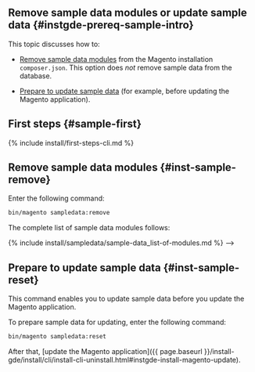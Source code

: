 ## Remove sample data modules or update sample data {#instgde-prereq-sample-intro}

This topic discusses how to:

*  [Remove sample data modules](#inst-sample-remove) from the Magento installation `composer.json`. This option does *not* remove sample data from the database.

*  [Prepare to update sample data](#inst-sample-reset) (for example, before updating the Magento application).

## First steps {#sample-first}

{% include install/first-steps-cli.md %}

## Remove sample data modules {#inst-sample-remove}

Enter the following command:

```bash
bin/magento sampledata:remove
```

The complete list of sample data modules follows:

{% include install/sampledata/sample-data_list-of-modules.md %} -->

## Prepare to update sample data   {#inst-sample-reset}

This command enables you to update sample data before you update the Magento application.

To prepare sample data for updating, enter the following command:

```bash
bin/magento sampledata:reset
```

After that, [update the Magento application]({{ page.baseurl }}/install-gde/install/cli/install-cli-uninstall.html#instgde-install-magento-update).
